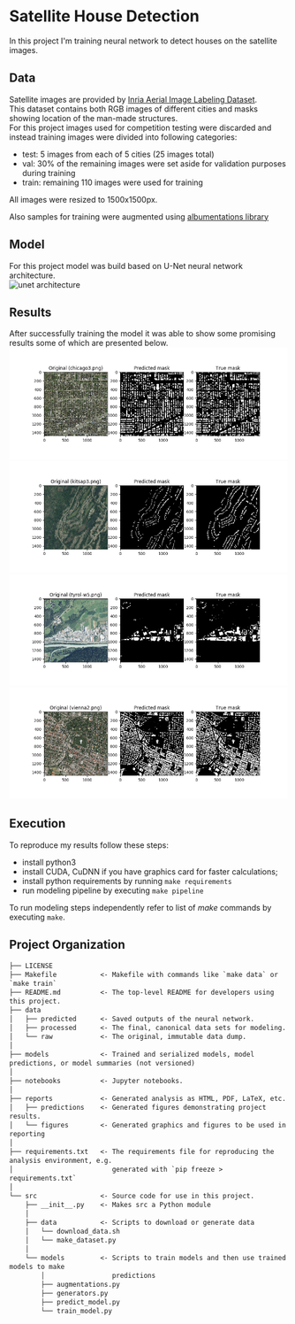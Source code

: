 Satellite House Detection
==============================

In this project I'm training neural network to detect houses on the satellite images. 

## Data
Satellite images are provided by [Inria Aerial Image Labeling Dataset](https://project.inria.fr/aerialimagelabeling/).  
This dataset contains both RGB images of different cities and masks showing location of the man-made structures.  
For this project images used for competition testing were discarded and instead training images were divided into following categories:  
 - test: 5 images from each of 5 cities (25 images total)
 - val: 30% of the remaining images were set aside for validation purposes during training
 - train: remaining 110 images were used for training  
 
All images were resized to 1500x1500px.

Also samples for training were augmented using [albumentations library](https://github.com/albumentations-team/albumentations)

## Model
For this project model was build based on U-Net neural network architecture.  
![unet architecture](https://miro.medium.com/max/1555/1*lvXoKMHoPJMKpKK7keZMEA.png)

## Results
After successfully training the model it was able to show some promising results some of which are presented below.  
![chicago3](reports/predictions/chicago3.png)  
![chicago3](reports/predictions/kitsap3.png)  
![chicago3](reports/predictions/tyrol-w5.png)  
![chicago3](reports/predictions/vienna2.png)  

## Execution
To reproduce my results follow these steps:  
 - install python3
 - install CUDA, CuDNN if you have graphics card for faster calculations;
 - install python requirements by running `make requirements`
 - run modeling pipeline by executing `make pipeline`
 
 To run modeling steps independently refer to list of _make_ commands by executing `make`.

## Project Organization

    ├── LICENSE
    ├── Makefile           <- Makefile with commands like `make data` or `make train`
    ├── README.md          <- The top-level README for developers using this project.
    ├── data
    │   ├── predicted      <- Saved outputs of the neural network.
    │   ├── processed      <- The final, canonical data sets for modeling.
    │   └── raw            <- The original, immutable data dump.
    │
    ├── models             <- Trained and serialized models, model predictions, or model summaries (not versioned)
    │
    ├── notebooks          <- Jupyter notebooks.
    │
    ├── reports            <- Generated analysis as HTML, PDF, LaTeX, etc.
    │   ├── predictions    <- Generated figures demonstrating project results.
    │   └── figures        <- Generated graphics and figures to be used in reporting
    │
    ├── requirements.txt   <- The requirements file for reproducing the analysis environment, e.g.
    │                         generated with `pip freeze > requirements.txt`
    │
    └── src                <- Source code for use in this project.
        ├── __init__.py    <- Makes src a Python module
        │
        ├── data           <- Scripts to download or generate data
        │   └── download_data.sh
        │   └── make_dataset.py
        │
        └── models         <- Scripts to train models and then use trained models to make
            │                 predictions
            ├── augmentations.py
            ├── generators.py
            ├── predict_model.py
            └── train_model.py

